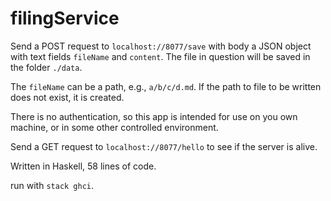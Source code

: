 # filingService

Send a POST request to `localhost://8077/save` with body a JSON object with text fields 
`fileName` and `content`.  The file in question will be saved in the folder `./data`.

The `fileName` can be a path, e.g., `a/b/c/d.md`. If the path to file to be
written does not exist, it is created.

There is no authentication, so this app is intended for use on you own machine,
or in some other controlled environment. 

Send a GET request to `localhost://8077/hello` to see if the server is alive. 

Written in Haskell, 58 lines of code.

run with `stack ghci`.
